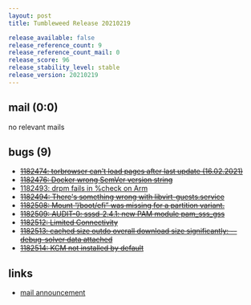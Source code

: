 ```yaml
---
layout: post
title: Tumbleweed Release 20210219

release_available: false
release_reference_count: 9
release_reference_count_mail: 0
release_score: 96
release_stability_level: stable
release_version: 20210219
---
```


## mail (0:0)

no relevant mails

## bugs (9)

<!--more-->

- ~~[1182474: torbrowser can't load pages after last update (16.02.2021)](https://bugzilla.opensuse.org/show_bug.cgi?id=1182474)~~
- ~~[1182476: Docker wrong SemVer version string](https://bugzilla.opensuse.org/show_bug.cgi?id=1182476)~~
- [1182493: drpm fails in %check on Arm](https://bugzilla.opensuse.org/show_bug.cgi?id=1182493)
- ~~[1182494: There's something wrong with libvirt-guests.service](https://bugzilla.opensuse.org/show_bug.cgi?id=1182494)~~
- ~~[1182508: Mount “/boot/efi” was missing for a partition variant.](https://bugzilla.opensuse.org/show_bug.cgi?id=1182508)~~
- ~~[1182509: AUDIT-0: sssd-2.4.1: new PAM module pam_sss_gss](https://bugzilla.opensuse.org/show_bug.cgi?id=1182509)~~
- ~~[1182512: Limited Connectivity](https://bugzilla.opensuse.org/show_bug.cgi?id=1182512)~~
- ~~[1182513: cached size outdo overall download size significantly: --debug-solver data attached](https://bugzilla.opensuse.org/show_bug.cgi?id=1182513)~~
- ~~[1182514: KCM not installed by default](https://bugzilla.opensuse.org/show_bug.cgi?id=1182514)~~



## links

- [mail announcement](https://github.com/boombatower/tumbleweed-review/issues/10)
